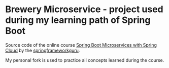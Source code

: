 # Brewery Microservice - project used during my learning path of Spring Boot

Source code of the online course [Spring Boot Microservices with Spring Cloud](https://www.udemy.com/spring-boot-microservices-with-spring-cloud-beginner-to-guru/?couponCode=GIT_HUB2) by the [springframeworkguru](https://github.com/springframeworkguru).

My personal fork is used to practice all concepts learned during the course.
